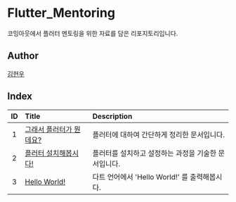 # Flutter_Mentoring

코밍아웃에서 플러터 멘토링을 위한 자료를 담은 리포지토리입니다.

## Author

[김현우](https://github.com/Coalery)

## Index

|ID|Title|Description|
|:---:|:---|:---|
|1|[그래서 플러터가 뭔데요?](./001/README.md)|플러터에 대하여 간단하게 정리한 문서입니다.|
|2|[플러터 설치해봅시다!](./002/README.md)|플러터를 설치하고 설정하는 과정을 기술한 문서입니다.|
|3|[Hello World!](./003/README.md)|다트 언어에서 'Hello World!' 를 출력해봅시다.|
